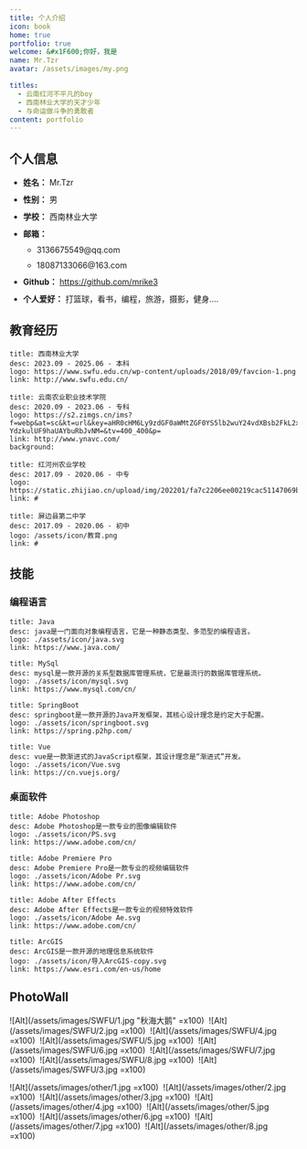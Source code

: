 ```yaml
---
title: 个人介绍
icon: book
home: true
portfolio: true
welcome: &#x1F600;你好，我是
name: Mr.Tzr
avatar: /assets/images/my.png

titles:
  - 云南红河不平凡的boy
  - 西南林业大学的天才少年
  - 与命运做斗争的勇敢者
content: portfolio
---
```

## 个人信息
<el-row style="width: 50%;">
<ul id="info-list">
    <li>
        <strong>姓名：</strong> Mr.Tzr
    </li>
    <li>
        <strong>性别：</strong> 男
    </li>
    <li>
        <strong>学校：</strong> 西南林业大学
    </li>
    <li>
        <strong>邮箱：</strong> 
        <ul>
            <li>3136675549@qq.com</li>
            <li>18087133066@163.com</li>
        </ul>
    </li>
    <li>
        <strong>Github：</strong> <a href="https://github.com/mrike3">https://github.com/mrike3</a>
    </li>
    <li>
        <strong>个人爱好：</strong> 打篮球，看书，编程，旅游，摄影，健身....
    </li>
</ul>
</el-row>

## 教育经历
<el-row style="width: 111%;">
<el-col :span="6">

```component VPCard
title: 西南林业大学
desc: 2023.09 - 2025.06 - 本科
logo: https://www.swfu.edu.cn/wp-content/uploads/2018/09/favcion-1.png
link: http://www.swfu.edu.cn/
```
</el-col>
<el-col :span="6">

```component VPCard
title: 云南农业职业技术学院
desc: 2020.09 - 2023.06 - 专科
logo: https://s2.zimgs.cn/ims?f=webp&at=sc&kt=url&key=aHR0cHM6Ly9zdGF0aWMtZGF0YS5lb2wuY24vdXBsb2FkL2xvZ28vMjE2OS5qcGc=&sign=yx:nBNq-YdzkulUF9haUAYbuRbJvNM=&tv=400_400&p=
link: http://www.ynavc.com/
background: 
```
</el-col>
<el-col :span="6">

```component VPCard
title: 红河州农业学校
desc: 2017.09 - 2020.06 - 中专
logo: https://static.zhijiao.cn/upload/img/202201/fa7c2206ee00219cac51147069b5e23d.jpg
link: #
```
</el-col>
<el-col :span="6">

```component VPCard
title: 屏边县第二中学
desc: 2017.09 - 2020.06 - 初中
logo: /assets/icon/教育.png
link: #
```
</el-col>
</el-row>

## 技能

### 编程语言
<el-row style="width: 111%;">
<el-col :span="6">

```component VPCard
title: Java
desc: java是一门面向对象编程语言，它是一种静态类型、多范型的编程语言。
logo: ./assets/icon/java.svg
link: https://www.java.com/
```
</el-col>
<el-col :span="6">

```component VPCard
title: MySql
desc: mysql是一款开源的关系型数据库管理系统，它是最流行的数据库管理系统。
logo: ./assets/icon/mysql.svg
link: https://www.mysql.com/cn/
```
</el-col>
<el-col :span="6">

```component VPCard
title: SpringBoot
desc: springboot是一款开源的Java开发框架，其核心设计理念是约定大于配置。
logo: ./assets/icon/springboot.svg
link: https://spring.p2hp.com/
```
</el-col>
<el-col :span="6">

```component VPCard
title: Vue
desc: vue是一款渐进式的JavaScript框架，其设计理念是“渐进式”开发。
logo: ./assets/icon/Vue.svg
link: https://cn.vuejs.org/
```
</el-col>
</el-row>

### 桌面软件
<el-row style="width: 111%;">
<el-col :span="6">

```component VPCard
title: Adobe Photoshop
desc: Adobe Photoshop是一款专业的图像编辑软件
logo: ./assets/icon/PS.svg
link: https://www.adobe.com/cn/
```
</el-col>
<el-col :span="6">

```component VPCard
title: Adobe Premiere Pro
desc: Adobe Premiere Pro是一款专业的视频编辑软件
logo: ./assets/icon/Adobe Pr.svg
link: https://www.adobe.com/cn/
```
</el-col>
<el-col :span="6">

```component VPCard
title: Adobe After Effects
desc: Adobe After Effects是一款专业的视频特效软件
logo: ./assets/icon/Adobe Ae.svg
link: https://www.adobe.com/cn/
```
</el-col>
<el-col :span="6">

```component VPCard
title: ArcGIS
desc: ArcGIS是一款开源的地理信息系统软件
logo: ./assets/icon/导入ArcGIS-copy.svg
link: https://www.esri.com/en-us/home
```
</el-col>
</el-row>

## PhotoWall
![Alt](/assets/images/SWFU/1.jpg "秋海大鹅" =x100)&nbsp;
![Alt](/assets/images/SWFU/2.jpg  =x100)&nbsp;
![Alt](/assets/images/SWFU/4.jpg  =x100)&nbsp;
![Alt](/assets/images/SWFU/5.jpg  =x100)&nbsp;
![Alt](/assets/images/SWFU/6.jpg  =x100)&nbsp;
![Alt](/assets/images/SWFU/7.jpg  =x100)&nbsp;
![Alt](/assets/images/SWFU/8.jpg  =x100)&nbsp;
![Alt](/assets/images/SWFU/3.jpg  =x100)&nbsp;

![Alt](/assets/images/other/1.jpg  =x100)&nbsp;
![Alt](/assets/images/other/2.jpg  =x100)&nbsp;
![Alt](/assets/images/other/3.jpg  =x100)&nbsp;
![Alt](/assets/images/other/4.jpg  =x100)&nbsp;
![Alt](/assets/images/other/5.jpg  =x100)&nbsp;
![Alt](/assets/images/other/6.jpg  =x100)&nbsp;
![Alt](/assets/images/other/7.jpg  =x100)&nbsp;
![Alt](/assets/images/other/8.jpg  =x100)&nbsp;


<style>
@import "element-plus/dist/index.css";
#info-list li{
    margin-top: 10px;
}
</style>
